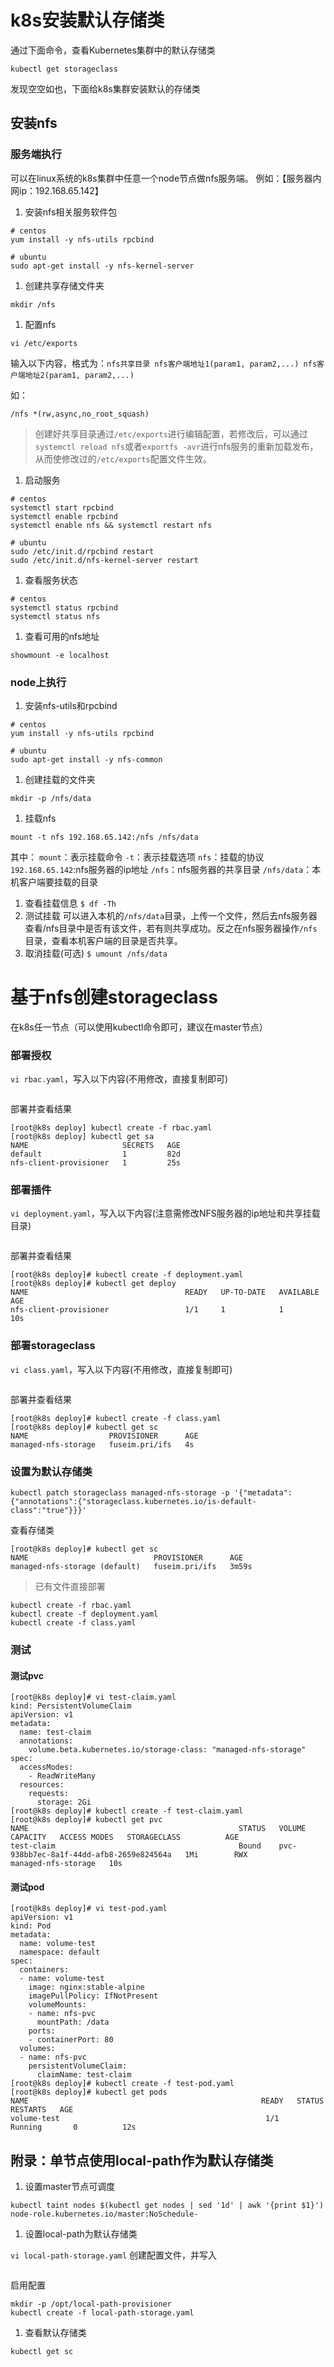 # k8s安装默认存储类

通过下面命令，查看Kubernetes集群中的默认存储类



```
kubectl get storageclass
```



发现空空如也，下面给k8s集群安装默认的存储类

## 安装nfs

### 服务端执行

可以在linux系统的k8s集群中任意一个node节点做nfs服务端。 例如：【服务器内网ip：192.168.65.142】

1. 安装nfs相关服务软件包

```
# centos
yum install -y nfs-utils rpcbind

# ubuntu
sudo apt-get install -y nfs-kernel-server
```

1. 创建共享存储文件夹



```
mkdir /nfs
```



1. 配置nfs



```
vi /etc/exports
```

输入以下内容，格式为：`nfs共享目录 nfs客户端地址1(param1, param2,...) nfs客户端地址2(param1, param2,...)`

如：

```
/nfs *(rw,async,no_root_squash)
```

> 创建好共享目录通过`/etc/exports`进行编辑配置，若修改后，可以通过`systemctl reload nfs`或者`exportfs -avr`进行nfs服务的重新加载发布，从而使修改过的`/etc/exports`配置文件生效。

1. 启动服务

```
# centos
systemctl start rpcbind
systemctl enable rpcbind
systemctl enable nfs && systemctl restart nfs

# ubuntu
sudo /etc/init.d/rpcbind restart
sudo /etc/init.d/nfs-kernel-server restart
```

1. 查看服务状态

```
# centos
systemctl status rpcbind
systemctl status nfs
```

1. 查看可用的nfs地址

```
showmount -e localhost
```

### node上执行



1. 安装nfs-utils和rpcbind

```
# centos
yum install -y nfs-utils rpcbind

# ubuntu 
sudo apt-get install -y nfs-common
```

1. 创建挂载的文件夹

```
mkdir -p /nfs/data
```

1. 挂载nfs

```
mount -t nfs 192.168.65.142:/nfs /nfs/data
```

其中：
`mount`：表示挂载命令
`-t`：表示挂载选项
`nfs`：挂载的协议
`192.168.65.142`:nfs服务器的ip地址
`/nfs`：nfs服务器的共享目录
`/nfs/data`：本机客户端要挂载的目录

1. 查看挂载信息
   `$ df -Th`
2. 测试挂载
   可以进入本机的`/nfs/data`目录，上传一个文件，然后去nfs服务器查看/nfs目录中是否有该文件，若有则共享成功。反之在nfs服务器操作`/nfs`目录，查看本机客户端的目录是否共享。
3. 取消挂载(可选)
   `$ umount /nfs/data`



# 基于nfs创建storageclass

在k8s任一节点（可以使用kubectl命令即可，建议在master节点）

### 部署授权

`vi rbac.yaml`，写入以下内容(不用修改，直接复制即可)

```

```



部署并查看结果

```
[root@k8s deploy] kubectl create -f rbac.yaml
[root@k8s deploy] kubectl get sa
NAME                     SECRETS   AGE
default                  1         82d
nfs-client-provisioner   1         25s
```

### 部署插件

`vi deployment.yaml`，写入以下内容(注意需修改NFS服务器的ip地址和共享挂载目录)

```

```



部署并查看结果

```
[root@k8s deploy]# kubectl create -f deployment.yaml
[root@k8s deploy]# kubectl get deploy
NAME                                   READY   UP-TO-DATE   AVAILABLE   AGE
nfs-client-provisioner                 1/1     1            1           10s
```

### 部署storageclass

`vi class.yaml`，写入以下内容(不用修改，直接复制即可)

```

```



部署并查看结果

```
[root@k8s deploy]# kubectl create -f class.yaml
[root@k8s deploy]# kubectl get sc
NAME                  PROVISIONER      AGE
managed-nfs-storage   fuseim.pri/ifs   4s
```

### 设置为默认存储类

```
kubectl patch storageclass managed-nfs-storage -p '{"metadata": {"annotations":{"storageclass.kubernetes.io/is-default-class":"true"}}}'
```

查看存储类

```
[root@k8s deploy]# kubectl get sc
NAME                            PROVISIONER      AGE
managed-nfs-storage (default)   fuseim.pri/ifs   3m59s
```

> 已有文件直接部署

```
kubectl create -f rbac.yaml
kubectl create -f deployment.yaml
kubectl create -f class.yaml
```



### 测试

#### 测试pvc

```
[root@k8s deploy]# vi test-claim.yaml
kind: PersistentVolumeClaim
apiVersion: v1
metadata:
  name: test-claim
  annotations:
    volume.beta.kubernetes.io/storage-class: "managed-nfs-storage"
spec:
  accessModes:
    - ReadWriteMany
  resources:
    requests:
      storage: 2Gi
[root@k8s deploy]# kubectl create -f test-claim.yaml
[root@k8s deploy]# kubectl get pvc
NAME                                               STATUS   VOLUME                                     CAPACITY   ACCESS MODES   STORAGECLASS          AGE
test-claim                                         Bound    pvc-938bb7ec-8a1f-44dd-afb8-2659e824564a   1Mi        RWX            managed-nfs-storage   10s
```

#### 测试pod

```
[root@k8s deploy]# vi test-pod.yaml
apiVersion: v1
kind: Pod
metadata:
  name: volume-test
  namespace: default
spec:
  containers:
  - name: volume-test
    image: nginx:stable-alpine
    imagePullPolicy: IfNotPresent
    volumeMounts:
    - name: nfs-pvc
      mountPath: /data
    ports:
    - containerPort: 80
  volumes:
  - name: nfs-pvc
    persistentVolumeClaim:
      claimName: test-claim
[root@k8s deploy]# kubectl create -f test-pod.yaml
[root@k8s deploy]# kubectl get pods 
NAME                                                    READY   STATUS        RESTARTS   AGE
volume-test                                              1/1     Running       0          12s
```





## 附录：单节点使用local-path作为默认存储类

1. 设置master节点可调度

```
kubectl taint nodes $(kubectl get nodes | sed '1d' | awk '{print $1}') node-role.kubernetes.io/master:NoSchedule-
```

1. 设置local-path为默认存储类

`vi local-path-storage.yaml` 创建配置文件，并写入

```

```

启用配置

```
mkdir -p /opt/local-path-provisioner
kubectl create -f local-path-storage.yaml
```

1. 查看默认存储类

```
kubectl get sc
```